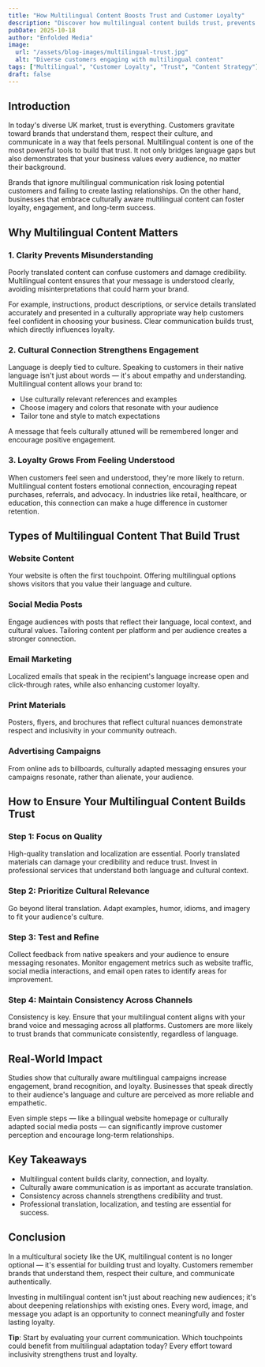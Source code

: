 ```yaml
---
title: "How Multilingual Content Boosts Trust and Customer Loyalty"
description: "Discover how multilingual content builds trust, prevents misunderstandings, and fosters lasting customer loyalty in the diverse UK market."
pubDate: 2025-10-18
author: "Enfolded Media"
image:
  url: "/assets/blog-images/multilingual-trust.jpg"
  alt: "Diverse customers engaging with multilingual content"
tags: ["Multilingual", "Customer Loyalty", "Trust", "Content Strategy"]
draft: false
---
```


## Introduction

In today's diverse UK market, trust is everything. Customers gravitate toward brands that understand them, respect their culture, and communicate in a way that feels personal. Multilingual content is one of the most powerful tools to build that trust. It not only bridges language gaps but also demonstrates that your business values every audience, no matter their background.

Brands that ignore multilingual communication risk losing potential customers and failing to create lasting relationships. On the other hand, businesses that embrace culturally aware multilingual content can foster loyalty, engagement, and long-term success.

## Why Multilingual Content Matters

### 1. Clarity Prevents Misunderstanding

Poorly translated content can confuse customers and damage credibility. Multilingual content ensures that your message is understood clearly, avoiding misinterpretations that could harm your brand.

For example, instructions, product descriptions, or service details translated accurately and presented in a culturally appropriate way help customers feel confident in choosing your business. Clear communication builds trust, which directly influences loyalty.

### 2. Cultural Connection Strengthens Engagement

Language is deeply tied to culture. Speaking to customers in their native language isn't just about words — it's about empathy and understanding. Multilingual content allows your brand to:

- Use culturally relevant references and examples
- Choose imagery and colors that resonate with your audience
- Tailor tone and style to match expectations

A message that feels culturally attuned will be remembered longer and encourage positive engagement.

### 3. Loyalty Grows From Feeling Understood

When customers feel seen and understood, they're more likely to return. Multilingual content fosters emotional connection, encouraging repeat purchases, referrals, and advocacy. In industries like retail, healthcare, or education, this connection can make a huge difference in customer retention.

## Types of Multilingual Content That Build Trust

### Website Content
Your website is often the first touchpoint. Offering multilingual options shows visitors that you value their language and culture.

### Social Media Posts
Engage audiences with posts that reflect their language, local context, and cultural values. Tailoring content per platform and per audience creates a stronger connection.

### Email Marketing
Localized emails that speak in the recipient's language increase open and click-through rates, while also enhancing customer loyalty.

### Print Materials
Posters, flyers, and brochures that reflect cultural nuances demonstrate respect and inclusivity in your community outreach.

### Advertising Campaigns
From online ads to billboards, culturally adapted messaging ensures your campaigns resonate, rather than alienate, your audience.

## How to Ensure Your Multilingual Content Builds Trust

### Step 1: Focus on Quality

High-quality translation and localization are essential. Poorly translated materials can damage your credibility and reduce trust. Invest in professional services that understand both language and cultural context.

### Step 2: Prioritize Cultural Relevance

Go beyond literal translation. Adapt examples, humor, idioms, and imagery to fit your audience's culture.

### Step 3: Test and Refine

Collect feedback from native speakers and your audience to ensure messaging resonates. Monitor engagement metrics such as website traffic, social media interactions, and email open rates to identify areas for improvement.

### Step 4: Maintain Consistency Across Channels

Consistency is key. Ensure that your multilingual content aligns with your brand voice and messaging across all platforms. Customers are more likely to trust brands that communicate consistently, regardless of language.

## Real-World Impact

Studies show that culturally aware multilingual campaigns increase engagement, brand recognition, and loyalty. Businesses that speak directly to their audience's language and culture are perceived as more reliable and empathetic.

Even simple steps — like a bilingual website homepage or culturally adapted social media posts — can significantly improve customer perception and encourage long-term relationships.

## Key Takeaways

- Multilingual content builds clarity, connection, and loyalty.
- Culturally aware communication is as important as accurate translation.
- Consistency across channels strengthens credibility and trust.
- Professional translation, localization, and testing are essential for success.

## Conclusion

In a multicultural society like the UK, multilingual content is no longer optional — it's essential for building trust and loyalty. Customers remember brands that understand them, respect their culture, and communicate authentically.

Investing in multilingual content isn't just about reaching new audiences; it's about deepening relationships with existing ones. Every word, image, and message you adapt is an opportunity to connect meaningfully and foster lasting loyalty.

**Tip**: Start by evaluating your current communication. Which touchpoints could benefit from multilingual adaptation today? Every effort toward inclusivity strengthens trust and loyalty.
